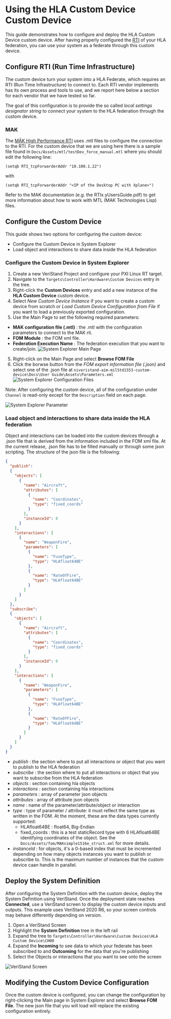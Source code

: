 # Using the HLA Custom Device Custom Device

This guide demonstrates how to configure and deploy the HLA Custom Device custom device. After having properly configured the [RTI](https://en.wikipedia.org/wiki/Run-time_infrastructure_(simulation)) of your HLA federation, you can use your system as a federate through this custom device.

## Configure RTI (Run Time Infrastructure)

The custom device turn your system into a HLA Federate, which requires an RTI (Run Time Infrastructure) to connect to. Each RTI vendor implements has its own process and tools to use, and we report here below a section for each vendor that we have tested so far.

The goal of this configuration is to provide the so called *local settings designator string* to connect your system to the HLA federation through the custom device. 
 
### MAK 

The [MÄK High Performance RTI](https://www.mak.com/mak-one/infrastructure/mak-rti#the-mak-rti-unlicensed-mode-allows-limited-free-use) uses .mtl files to configure the connection to the RTI. For the custom device that we are using here there is a sample file found in `Docs/Assets/mtl/testDev_force_manual.mtl` where you should edit the following line:

```
(setqb RTI_tcpForwarderAddr "10.100.1.22")
```

with 

```
(setqb RTI_tcpForwarderAddr "<IP of the Desktop PC with Xplane>")
```

Refer to the MAK documentation (e.g. the RTIx.yUsersGuide.pdf) to get more information about how to work with MTL (MAK Technologies Lisp) files.

## Configure the Custom Device

This guide shows two options for configuring the custom device:
- Configure the Custom Device in System Explorer
- Load object and interactions to share data inside the HLA federation

### Configure the Custom Device in System Explorer

1. Create a new VeriStand Project and configure your PXI Linux RT target.
2. Navigate to the `Targets\Controller\Hardware\Custom Devices` entry in the tree.
3. Right-click the **Custom Devices** entry and add a new instance of the **HLA Custom Device** custom device.
4. Select *New Custom Device Instance* if you want to create a custom device from scratch or *Load Custom Device Configuration from File* if you want to load a previously exported configuration.
5. Use the Main Page to set the following required parameters:
- **MAK configuration file (.mtl)** : the .mtl with the configuration parameters to connect to the MAK rti.
- **FOM Module** : the FOM xml file.
- **Federation  Execution Name** : The federation execution that you want to create/join.
![System Explorer Main Page](Screenshots/systemExplorer_mainPage.PNG)
5. Right-click on the Main Page and select **Browse FOM File**
6. Click the borwse button from the *FOM export information file (.json)* and select one of the .json file at `niveristand-aim-milStd1553-custom-device\Docs\User Guide\Assets\Parameters.xml`
![System Explorer Configuration Files](Screenshots/systemExplorer_browseFOM.PNG)

Note: After configuring the custom device, all of the configuration under `Channel` is read-only except for the `Description` field on each page.

![System Explorer Parameter](Screenshots/systemExplorer_tree.PNG)

### Load object and interactions to share data inside the HLA federation

Object and interactions can be loaded into the custom devices through a .json file that is derived from the information included in the FOM xml file. At the current release, .json file has to be filled manually or through some json scripting.
The structure of the json file is the following:

```json
{
  "publish":
  {
    "objects": [
      {
        "name": "Aircraft",
        "attributes": [
          {
            "name": "Coordinates",
            "type": "fixed_coords"
          }
        ],
        "instanceId": 0
      }
    ],
    "interactions": [
      {
        "name": "WeaponFire",
        "parameters": [
          {
            "name": "FuseType",
            "type": "HLAfloat64BE"
          },
          {
            "name": "RateOfFire",
            "type": "HLAfloat64BE"
          }
        ]
      }
    ]
  },
  "subscribe":
  {
    "objects": [
      {
        "name": "Aircraft",
        "attributes": [
          {
            "name": "Coordinates",
            "type": "fixed_coords"
          }
        ],
        "instanceId": 0
      }
    ],
    "interactions": [
      {
        "name": "WeaponFire",
        "parameters": [
          {
            "name": "FuseType",
            "type": "HLAfloat64BE"
          },
          {
            "name": "RateOfFire",
            "type": "HLAfloat64BE"
          }
        ]
      }
    ]
  }
}
```
- *publish* : the section where to put all interactions or object that you want to publish to the HLA federation
- *subscribe* : the section where to put all interactions or object that you want to subscribe from the HLA federation
- *objects* : section containing hla objects
- *interactions* : section containing hla interactions 
- *parameters* : array of parameter json objects
- *attributes* : array of attribute json objects
- *name* : name of the parameter/attribute/object or interaction
- *type* : type of parameter / attribute: it must reflect the same type as written in the FOM. At the moment, these are the data types currently supported:
  - HLAfloat64BE : float64, Big-Endian
  - fixed_coords : this is a test staticRecord type with 6 HLAfloat64BE identifying coordinates of the object. See the `Docs/Assets/fom/MAKsimple1516e_struct.xml` for more details. 
- *instanceId* : for objects, it's a 0-based index that must be incremented depending on how many objects instances you want to publish or subscribe to. This is the maximum number of instances that the custom device caan handle in parallel.

## Deploy the System Definition

After configuring the System Definition with the custom device, deploy the System Definition using VeriStand. Once the deployment state reaches **Connected**, use a VeriStand screen to display the custom device inputs and outputs. This example uses VeriStand 2020 R6, so your screen controls may behave differently depending on version.

1. Open a VeriStand Screen
2. Highlight the **System Definition** tree in the left rail
3. Expand the tree to `Targets\Controller\Hardware\Custom Devices\HLA Custom Device\CH00`
4. Expand the **Incoming** to see data to which your federate has been subscribed to and **Outcoming** for the data that you're publishing
5. Select the Objects or interactions that you want to see onto the screen

![VeriStand Screen](Screenshots/vsScreen.PNG)


## Modifying the Custom Device Configuration

Once the custom device is configured, you can change the configuration by right-clicking the Main page in System Explorer and select **Browse FOM File**. The new json file that you will load will replace the existing configuration entirely.